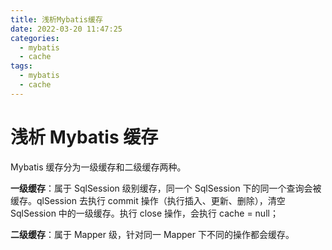 ```yaml
---
title: 浅析Mybatis缓存
date: 2022-03-20 11:47:25
categories:
  - mybatis
  - cache
tags:
  - mybatis
  - cache
---
```


# 浅析 Mybatis 缓存

Mybatis 缓存分为一级缓存和二级缓存两种。

**一级缓存**：属于 SqlSession 级别缓存，同一个 SqlSession 下的同一个查询会被缓存。qlSession 去执行 commit 操作（执行插入、更新、删除），清空 SqlSession 中的一级缓存。执行 close 操作，会执行 cache = null；

**二级缓存**：属于 Mapper 级，针对同一 Mapper 下不同的操作都会缓存。
